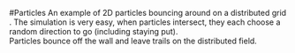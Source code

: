 #Particles
An example of 2D particles bouncing around on a distributed grid .  The simulation is very easy, when particles intersect, they each choose a random direction to go (including staying put).  
Particles bounce off the wall and leave trails on the distributed field.